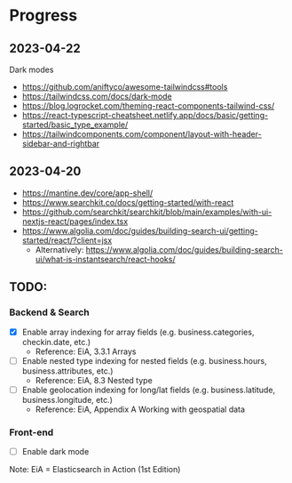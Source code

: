 # Progress

## 2023-04-22

Dark modes

- https://github.com/aniftyco/awesome-tailwindcss#tools
- https://tailwindcss.com/docs/dark-mode
- https://blog.logrocket.com/theming-react-components-tailwind-css/
- https://react-typescript-cheatsheet.netlify.app/docs/basic/getting-started/basic_type_example/
- https://tailwindcomponents.com/component/layout-with-header-sidebar-and-rightbar

## 2023-04-20

- https://mantine.dev/core/app-shell/
- https://www.searchkit.co/docs/getting-started/with-react
- https://github.com/searchkit/searchkit/blob/main/examples/with-ui-nextjs-react/pages/index.tsx
- https://www.algolia.com/doc/guides/building-search-ui/getting-started/react/?client=jsx
    - Alternatively: https://www.algolia.com/doc/guides/building-search-ui/what-is-instantsearch/react-hooks/


## TODO:

### Backend & Search

- [x] Enable array indexing for array fields (e.g. business.categories, checkin.date, etc.)
    - Reference: EiA, 3.3.1 Arrays
- [ ] Enable nested type indexing for nested fields (e.g. business.hours, business.attributes, etc.)
    - Reference: EiA, 8.3 Nested type
- [ ] Enable geolocation indexing for long/lat fields (e.g. business.latitude, business.longitude, etc.)
    - Reference: EiA, Appendix A Working with geospatial data

### Front-end

- [ ] Enable dark mode

Note: EiA = Elasticsearch in Action (1st Edition)
